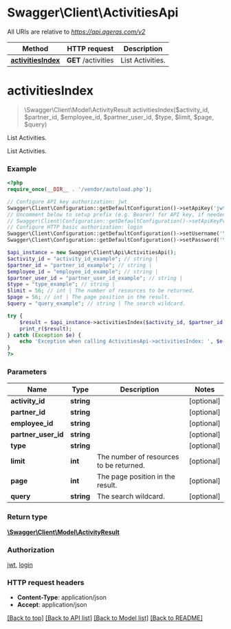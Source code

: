 # Swagger\Client\ActivitiesApi

All URIs are relative to *https://api.ageras.com/v2*

Method | HTTP request | Description
------------- | ------------- | -------------
[**activitiesIndex**](ActivitiesApi.md#activitiesIndex) | **GET** /activities | List Activities.


# **activitiesIndex**
> \Swagger\Client\Model\ActivityResult activitiesIndex($activity_id, $partner_id, $employee_id, $partner_user_id, $type, $limit, $page, $query)

List Activities.

List Activities.

### Example
```php
<?php
require_once(__DIR__ . '/vendor/autoload.php');

// Configure API key authorization: jwt
Swagger\Client\Configuration::getDefaultConfiguration()->setApiKey('jwt', 'YOUR_API_KEY');
// Uncomment below to setup prefix (e.g. Bearer) for API key, if needed
// Swagger\Client\Configuration::getDefaultConfiguration()->setApiKeyPrefix('jwt', 'Bearer');
// Configure HTTP basic authorization: login
Swagger\Client\Configuration::getDefaultConfiguration()->setUsername('YOUR_USERNAME');
Swagger\Client\Configuration::getDefaultConfiguration()->setPassword('YOUR_PASSWORD');

$api_instance = new Swagger\Client\Api\ActivitiesApi();
$activity_id = "activity_id_example"; // string | 
$partner_id = "partner_id_example"; // string | 
$employee_id = "employee_id_example"; // string | 
$partner_user_id = "partner_user_id_example"; // string | 
$type = "type_example"; // string | 
$limit = 56; // int | The number of resources to be returned.
$page = 56; // int | The page position in the result.
$query = "query_example"; // string | The search wildcard.

try {
    $result = $api_instance->activitiesIndex($activity_id, $partner_id, $employee_id, $partner_user_id, $type, $limit, $page, $query);
    print_r($result);
} catch (Exception $e) {
    echo 'Exception when calling ActivitiesApi->activitiesIndex: ', $e->getMessage(), PHP_EOL;
}
?>
```

### Parameters

Name | Type | Description  | Notes
------------- | ------------- | ------------- | -------------
 **activity_id** | **string**|  | [optional]
 **partner_id** | **string**|  | [optional]
 **employee_id** | **string**|  | [optional]
 **partner_user_id** | **string**|  | [optional]
 **type** | **string**|  | [optional]
 **limit** | **int**| The number of resources to be returned. | [optional]
 **page** | **int**| The page position in the result. | [optional]
 **query** | **string**| The search wildcard. | [optional]

### Return type

[**\Swagger\Client\Model\ActivityResult**](../Model/ActivityResult.md)

### Authorization

[jwt](../../README.md#jwt), [login](../../README.md#login)

### HTTP request headers

 - **Content-Type**: application/json
 - **Accept**: application/json

[[Back to top]](#) [[Back to API list]](../../README.md#documentation-for-api-endpoints) [[Back to Model list]](../../README.md#documentation-for-models) [[Back to README]](../../README.md)


